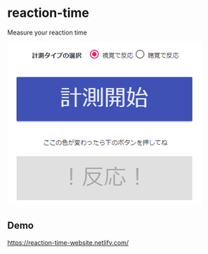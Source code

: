 # reaction-time

Measure your reaction time

![ss01](https://github.com/wtetsu/reaction-time/blob/images/ss01.png)

## Demo

https://reaction-time-website.netlify.com/
